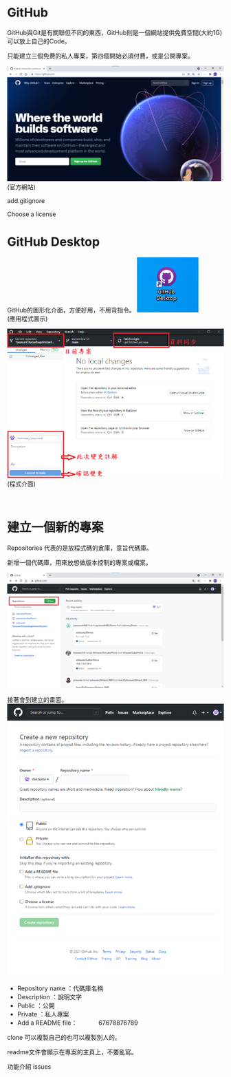# GitHub

GitHub與Git是有關聯但不同的東西，GitHub則是一個網站提供免費空間(大約1G)可以放上自己的Code。

只能建立三個免費的私人專案，第四個開始必須付費，或是公開專案。

![github](./IMG/Github.png)<br/>
(官方網站)


add.gitignore

Choose a license

# GitHub Desktop

GitHub的圖形化介面，方便好用，不用背指令。
![icon](./IMG/desktopIcon.png)<br/>
(應用程式圖示)<br/>

![desktop](./IMG/desktop.png)
(程式介面)<br/>

<br/>


# 建立一個新的專案

Repositories 代表的是放程式碼的倉庫，意旨代碼庫。

新增一個代碼庫，用來放想做版本控制的專案或檔案。

![new](./IMG/Github_new.png)


接著會到建立的畫面。
![new2](./IMG/github_newFull.png)

+ Repository name ：代碼庫名稱 
+ Description ：說明文字
+ Public ：公開
+ Private ：私人專案
+ Add a README file：
&emsp;&emsp;&emsp; 67678876789

clone 可以複製自己的也可以複製別人的。

readme文件會顯示在專案的主頁上，不要亂寫。


功能介紹
issues